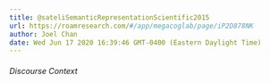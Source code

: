 ```yaml
---
title: @sateliSemanticRepresentationScientific2015
url: https://roamresearch.com/#/app/megacoglab/page/iP2D878NK
author: Joel Chan
date: Wed Jun 17 2020 16:39:46 GMT-0400 (Eastern Daylight Time)
---
```




###### Discourse Context


